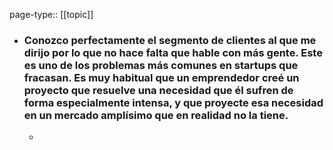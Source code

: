 page-type:: [[topic]]
- ### Conozco perfectamente el segmento de clientes al que me dirijo por lo que no hace falta que hable con más gente. Este es uno de los problemas más comunes en startups que fracasan. Es muy habitual que un emprendedor creé un proyecto que resuelve una necesidad que él sufren de forma especialmente intensa, y que proyecte esa necesidad en un mercado amplísimo que en realidad no la tiene.
  - 


